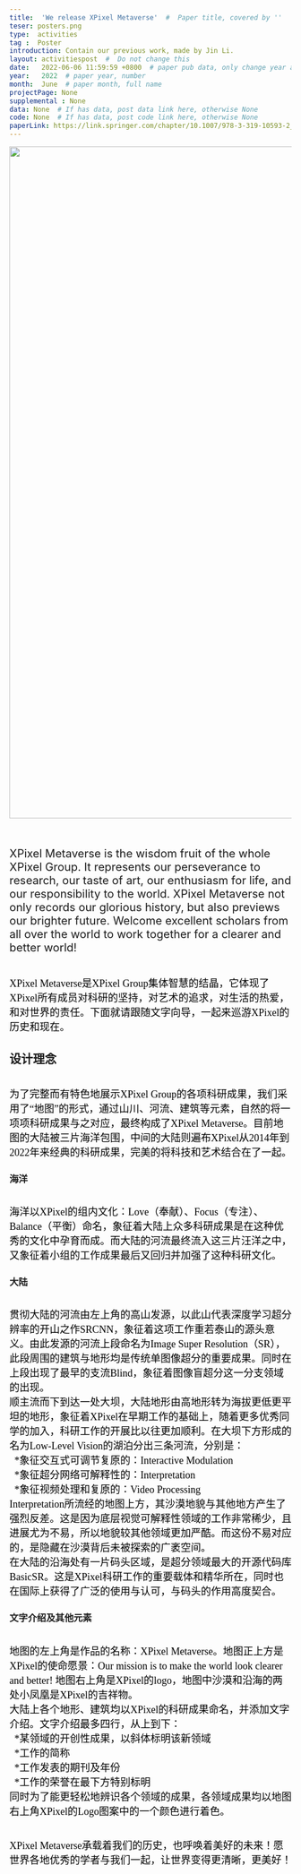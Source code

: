 ```yaml
---
title:  'We release XPixel Metaverse'  #  Paper title, covered by ''
teser: posters.png
type:  activities
tag :  Poster
introduction: Contain our previous work, made by Jin Li.
layout: activitiespost  #  Do not change this
date:   2022-06-06 11:59:59 +0800  # paper pub data, only change year and month according to this format
year:   2022  # paper year, number
month:  June  # paper month, full name
projectPage: None
supplemental : None
data: None  # If has data, post data link here, otherwise None
code: None  # If has data, post code link here, otherwise None
paperLink: https://link.springer.com/chapter/10.1007/978-3-319-10593-2_13  # post paper pdf link here
---
```


<center><img src="http://xpixel.group/images/activities/poster.jpg" width = "1200" height = "auto"/></center>

&nbsp;
&nbsp;
<center>
<p style="font-size:20px;width:100%;text-align:left" >
XPixel Metaverse is the wisdom fruit of the whole XPixel Group. It represents our perseverance to research, our taste of art, our enthusiasm for life, and our responsibility to the world. XPixel Metaverse not only records our glorious history, but also previews our brighter future. Welcome excellent scholars from all over the world to work together for a clearer and better world!
</p>
</center>


<br/>
<font face="黑体" color="#000000" size="4">XPixel Metaverse是XPixel Group集体智慧的结晶，它体现了XPixel所有成员对科研的坚持，对艺术的追求，对生活的热爱，和对世界的责任。下面就请跟随文字向导，一起来巡游XPixel的历史和现在。
</font>
<br/>

## 设计理念
<br/>
<font face="黑体" color="#000000" size="4">为了完整而有特色地展示XPixel Group的各项科研成果，我们采用了“地图”的形式，通过山川、河流、建筑等元素，自然的将一项项科研成果与之对应，最终构成了XPixel Metaverse。目前地图的大陆被三片海洋包围，中间的大陆则遍布XPixel从2014年到2022年来经典的科研成果，完美的将科技和艺术结合在了一起。</font>
<br/>

### 海洋
<br/>
<font face="黑体" color="#000000" size="4">海洋以XPixel的组内文化：Love（奉献）、Focus（专注）、Balance（平衡）命名，象征着大陆上众多科研成果是在这种优秀的文化中孕育而成。而大陆的河流最终流入这三片汪洋之中，又象征着小组的工作成果最后又回归并加强了这种科研文化。</font>
<br/>

### 大陆
<br/>
<font face="黑体" color="#000000" size="4">
贯彻大陆的河流由左上角的高山发源，以此山代表深度学习超分辨率的开山之作SRCNN，象征着这项工作重若泰山的源头意义。由此发源的河流上段命名为Image Super Resolution（SR），此段周围的建筑与地形均是传统单图像超分的重要成果。同时在上段出现了最早的支流Blind，象征着图像盲超分这一分支领域的出现。<br/>
顺主流而下到达一处大坝，大陆地形由高地形转为海拔更低更平坦的地形，象征着XPixel在早期工作的基础上，随着更多优秀同学的加入，科研工作的开展比以往更加顺利。在大坝下方形成的名为Low-Level Vision的湖泊分出三条河流，分别是：<br/>
   &nbsp;&nbsp;*象征交互式可调节复原的：Interactive Modulation<br/>
   &nbsp;&nbsp;*象征超分网络可解释性的：Interpretation<br/>
   &nbsp;&nbsp;*象征视频处理和复原的：Video Processing<br/>
Interpretation所流经的地图上方，其沙漠地貌与其他地方产生了强烈反差。这是因为底层视觉可解释性领域的工作非常稀少，且进展尤为不易，所以地貌较其他领域更加严酷。而这份不易对应的，是隐藏在沙漠背后未被探索的广袤空间。<br/>
    在大陆的沿海处有一片码头区域，是超分领域最大的开源代码库BasicSR。这是XPixel科研工作的重要载体和精华所在，同时也在国际上获得了广泛的使用与认可，与码头的作用高度契合。
</font>
<br/>

### 文字介绍及其他元素
<br/>
<font face="黑体" color="#000000" size="4">
地图的左上角是作品的名称：XPixel Metaverse。地图正上方是XPixel的使命愿景：Our mission is to make the world look clearer and better! 地图右上角是XPixel的logo，地图中沙漠和沿海的两处小凤凰是XPixel的吉祥物。<br/>
    大陆上各个地形、建筑均以XPixel的科研成果命名，并添加文字介绍。文字介绍最多四行，从上到下：<br/>
   &nbsp;&nbsp;*某领域的开创性成果，以斜体标明该新领域<br/>
   &nbsp;&nbsp;*工作的简称<br/>
   &nbsp;&nbsp;*工作发表的期刊及年份<br/>
   &nbsp;&nbsp;*工作的荣誉在最下方特别标明<br/>
同时为了能更轻松地辨识各个领域的成果，各领域成果均以地图右上角XPixel的Logo图案中的一个颜色进行着色。<br/><br/>

XPixel Metaverse承载着我们的历史，也呼唤着美好的未来！愿世界各地优秀的学者与我们一起，让世界变得更清晰，更美好！
</font>





